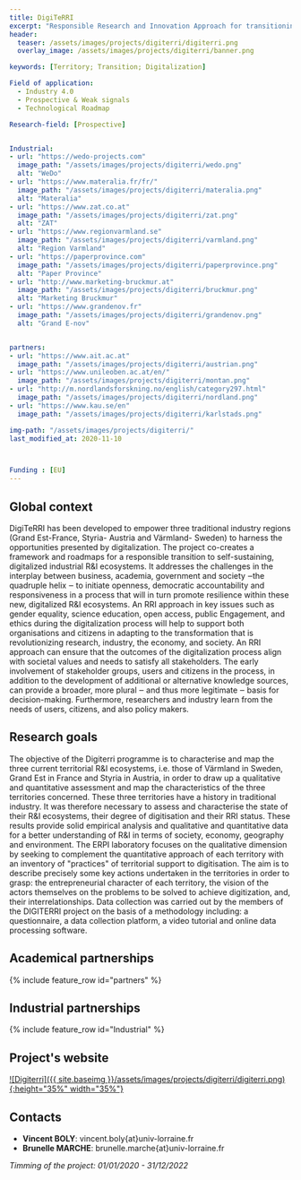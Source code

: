 ```yaml
---
title: DigiTeRRI 
excerpt: "Responsible Research and Innovation Approach for transitioning the Traditional Industry Regions into Digitalized Industry Territories"
header:
  teaser: /assets/images/projects/digiterri/digiterri.png
  overlay_image: /assets/images/projects/digiterri/banner.png

keywords: [Territory; Transition; Digitalization]

Field of application:
  - Industry 4.0
  - Prospective & Weak signals
  - Technological Roadmap

Research-field: [Prospective]


Industrial:
- url: "https://wedo-projects.com"
  image_path: "/assets/images/projects/digiterri/wedo.png"
  alt: "WeDo"
- url: "https://www.materalia.fr/fr/"
  image_path: "/assets/images/projects/digiterri/materalia.png"
  alt: "Materalia"
- url: "https://www.zat.co.at"
  image_path: "/assets/images/projects/digiterri/zat.png"
  alt: "ZAT"
- url: "https://www.regionvarmland.se"
  image_path: "/assets/images/projects/digiterri/varmland.png"
  alt: "Region Varmland"
- url: "https://paperprovince.com"
  image_path: "/assets/images/projects/digiterri/paperprovince.png"
  alt: "Paper Province" 
- url: "http://www.marketing-bruckmur.at"
  image_path: "/assets/images/projects/digiterri/bruckmur.png"
  alt: "Marketing Bruckmur" 
- url: "https://www.grandenov.fr"
  image_path: "/assets/images/projects/digiterri/grandenov.png"
  alt: "Grand E-nov" 


partners:
- url: "https://www.ait.ac.at"
  image_path: "/assets/images/projects/digiterri/austrian.png"
- url: "https://www.unileoben.ac.at/en/"
  image_path: "/assets/images/projects/digiterri/montan.png"
- url: "http://m.nordlandsforskning.no/english/category297.html"
  image_path: "/assets/images/projects/digiterri/nordland.png"
- url: "https://www.kau.se/en"
  image_path: "/assets/images/projects/digiterri/karlstads.png"

img-path: "/assets/images/projects/digiterri/"  
last_modified_at: 2020-11-10  



Funding : [EU]
---
```


## Global context

DigiTeRRI has been developed to empower three traditional industry regions (Grand Est-France, Styria- Austria and Värmland- Sweden) to harness the opportunities presented by digitalization.  The project co-creates a framework and roadmaps for a responsible transition to self-sustaining, digitalized industrial R&I ecosystems. It addresses the challenges in the interplay between business, academia, government and society ‒the quadruple helix ‒ to initiate openness, democratic accountability and responsiveness in a process that will in turn promote resilience within these new, digitalized R&I ecosystems. An RRI approach in key issues such as gender equality, science education, open access, public Engagement, and ethics during the digitalization process will help to support both organisations and citizens in adapting to the transformation that is revolutionizing research, industry, the economy, and society. An RRI approach can ensure that the outcomes of the digitalization process align with societal values and needs to satisfy all stakeholders. The early involvement of stakeholder groups, users and citizens in the process, in addition to the development of additional or alternative knowledge sources, can provide a broader, more plural ‒ and thus more legitimate ‒ basis for decision-making. Furthermore, researchers and industry learn from the needs of users, citizens, and also policy makers.  

## Research goals

The objective of the Digiterri programme is to characterise and map the three current territorial R&I ecosystems, i.e. those of Värmland in Sweden, Grand Est in France and Styria in Austria, in order to draw up a qualitative and quantitative assessment and map the characteristics of the three territories concerned. These three territories have a history in traditional industry. It was therefore necessary to assess and characterise the state of their R&I ecosystems, their degree of digitisation and their RRI status. These results provide solid empirical analysis and qualitative and quantitative data for a better understanding of R&I in terms of society, economy, geography and environment. The ERPI laboratory focuses on the qualitative dimension by seeking to complement the quantitative approach of each territory with an inventory of "practices" of territorial support to digitisation. The aim is to describe precisely some key actions undertaken in the territories in order to grasp: the entrepreneurial character of each territory, the vision of the actors themselves on the problems to be solved to achieve digitization, and, their interrelationships. Data collection was carried out by the members of the DIGITERRI project on the basis of a methodology including: a questionnaire, a data collection platform, a video tutorial and online data processing software. 

## Academical partnerships

{% include feature_row id="partners" %}


## Industrial partnerships

{% include feature_row id="Industrial" %}



## Project's website

<a href="https://digiterri.eu">![Digiterri]({{ site.baseimg }}/assets/images/projects/digiterri/digiterri.png){:height="35%" width="35%"}</a> 



## Contacts 
* **Vincent BOLY**: vincent.boly{at}univ-lorraine.fr
* **Brunelle MARCHE**: brunelle.marche{at}univ-lorraine.fr




 *Timming of the project: 01/01/2020 - 31/12/2022*